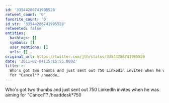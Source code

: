 ```yaml
---
id: '33544286741995520'
retweet_count: '0'
favorite_count: '0'
id_str: '33544286741995520'
retweeted: false
entities:
  hashtags: []
  symbols: []
  user_mentions: []
  urls: []
original_url: https://twitter.com/jth/status/33544286741995520
date: '2011-02-04T15:15:55.000Z'
title: >-
  Who's got two thumbs and just sent out 750 LinkedIn invites when he was aiming
  for "Cancel"? /headde…
---
```


Who's got two thumbs and just sent out 750 LinkedIn invites when he was aiming for "Cancel"? /headdesk*750